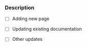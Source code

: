 <!--
Thanks for opening a PR! Your contribution is much appreciated.
In order to make sure your PR is handled as smoothly as possible we request that you follow the instructions below.


### New page 📚

- Created default English translation (`.ru`) page
- Add translation pages for all other languages (no need to translate them but copy from the original one)

### Updating existing pages ✍️

- Update it in all other languages if it's code example (Use English if you don't know how to translate)


🎉🎉🎉 Thanks for your contribution! 🎉🎉🎉

-->

### Description

<!-- What're you changing? -->

- [ ] Adding new page
- [ ] Updating existing documentation
- [ ] Other updates


